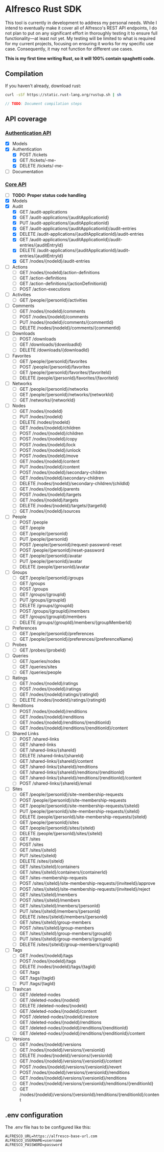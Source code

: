 # Alfresco Rust SDK

This tool is currently in development to address my personal needs. While I intend to eventually make it cover all of Alfresco's REST API endpoints, I do not plan to put on any significant effort in thoroughly testing it to ensure full functionality—at least not yet. My testing will be limited to what is required for my current projects, focusing on ensuring it works for my specific use case. Consequently, it may not function for different use cases.

**This is my first time writing Rust, so it will 100% contain spaghetti code.**


## Compilation

If you haven't already, download rust:

```bash
curl -sSf https://static.rust-lang.org/rustup.sh | sh
```

```rust
// TODO: Document compilation steps
```

## API coverage

### [Authentication API](https://api-explorer.alfresco.com/api-explorer/?urls.primaryName=Authentication%20API#/)

- [x] Models
- [x] Authentication
  - [x] POST /tickets
  - [x] GET /tickets/-me-
  - [x] DELETE /tickets/-me-
- [ ] Documentation

### [Core API](https://api-explorer.alfresco.com/api-explorer/?urls.primaryName=Core%20API)

- [ ] **TODO: Proper status code handling**
- [x] Models
- [x] Audit
  - [x]   GET /audit-applications
  - [x]   GET /audit-applications/{auditApplicationId}
  - [x]   PUT /audit-applications/{auditApplicationId}
  - [x]   GET /audit-applications/{auditApplicationId}/audit-entries
  - [x] DELETE /audit-applications/{auditApplicationId}/audit-entries
  - [x]   GET /audit-applications/{auditApplicationId}/audit-entries/{auditEntryId}
  - [x] DELETE /audit-applications/{auditApplicationId}/audit-entries/{auditEntryId}
  - [x]   GET /nodes/{nodeId}/audit-entries
- [ ] Actions
  - [ ]   GET /nodes/{nodeId}/action-definitions
  - [ ]   GET /action-definitions
  - [ ]   GET /action-definitions/{actionDefinitionId}
  - [ ] POST /action-executions
- [ ] Activities
  - [ ] GET /people/{personId}/activities
- [ ] Comments
  - [ ]   GET /nodes/{nodeId}/comments
  - [ ]   POST /nodes/{nodeId}/comments
  - [ ]   PUT /nodes/{nodeId}/comments/{commentId}
  - [ ] DELETE /nodes/{nodeId}/comments/{commentId}
- [ ] Downloads
  - [ ]   POST /downloads
  - [ ]   GET /downloads/{downloadId}
  - [ ] DELETE /downloads/{downloadId}
- [ ] Favorites
  - [ ]   GET /people/{personId}/favorites
  - [ ]   POST /people/{personId}/favorites
  - [ ]   GET /people/{personId}/favorites/{favoriteId}
  - [ ] DELETE /people/{personId}/favorites/{favoriteId}
- [ ] Networks
  - [ ] GET /people/{personId}/networks
  - [ ] GET /people/{personId}/networks/{networkId}
  - [ ] GET /networks/{networkId}
- [ ] Nodes
  - [ ]    GET /nodes/{nodeId}
  - [ ]    PUT /nodes/{nodeId}
  - [ ] DELETE /nodes/{nodeId}
  - [ ]    GET /nodes/{nodeId}/children
  - [ ]   POST /nodes/{nodeId}/children
  - [ ]   POST /nodes/{nodeId}/copy
  - [ ]   POST /nodes/{nodeId}/lock
  - [ ]   POST /nodes/{nodeId}/unlock
  - [ ]   POST /nodes/{nodeId}/move
  - [ ]    GET /nodes/{nodeId}/content
  - [ ]    PUT /nodes/{nodeId}/content
  - [ ]   POST /nodes/{nodeId}/secondary-children
  - [ ]    GET /nodes/{nodeId}/secondary-children
  - [ ] DELETE /nodes/{nodeId}/secondary-children/{childId}
  - [ ]    GET /nodes/{nodeId}/parents
  - [ ]   POST /nodes/{nodeId}/targets
  - [ ]    GET /nodes/{nodeId}/targets
  - [ ] DELETE /nodes/{nodeId}/targets/{targetId}
  - [ ]    GET /nodes/{nodeId}/sources
- [ ] People
  - [ ]   POST /people
  - [ ]    GET /people
  - [ ]    GET /people/{personId}
  - [ ]    PUT /people/{personId}
  - [ ]   POST /people/{personId}/request-password-reset
  - [ ]   POST /people/{personId}/reset-password
  - [ ]    GET /people/{personId}/avatar
  - [ ]    PUT /people/{personId}/avatar
  - [ ] DELETE /people/{personId}/avatar
- [ ] Groups
  - [ ]    GET /people/{personId}/groups
  - [ ]    GET /groups
  - [ ]   POST /groups
  - [ ]    GET /groups/{groupId}
  - [ ]    PUT /groups/{groupId}
  - [ ] DELETE /groups/{groupId}
  - [ ]   POST /groups/{groupId}/members
  - [ ]    GET /groups/{groupId}/members
  - [ ] DELETE /groups/{groupId}/members/{groupMemberId}
- [ ] Preferences
  - [ ] GET /people/{personId}/preferences
  - [ ] GET /people/{personId}/preferences/{preferenceName}
- [ ] Probes
  - [ ] GET /probes/{probeId}
- [ ] Queries
  - [ ] GET /queries/nodes
  - [ ] GET /queries/sites
  - [ ] GET /queries/people
- [ ] Ratings
  - [ ]    GET /nodes/{nodeId}/ratings
  - [ ]   POST /nodes/{nodeId}/ratings
  - [ ]    GET /nodes/{nodeId}/ratings/{ratingId}
  - [ ] DELETE /nodes/{nodeId}/ratings/{ratingId}
- [ ] Renditions
  - [ ] POST /nodes/{nodeId}/renditions
  - [ ]   GET /nodes/{nodeId}/renditions
  - [ ]   GET /nodes/{nodeId}/renditions/{renditionId}
  - [ ]   GET /nodes/{nodeId}/renditions/{renditionId}/content
- [ ] Shared Links
  - [ ]   POST /shared-links
  - [ ]    GET /shared-links
  - [ ]    GET /shared-links/{shareId}
  - [ ] DELETE /shared-links/{shareId}
  - [ ]    GET /shared-links/{shareId}/content
  - [ ]    GET /shared-links/{shareId}/renditions
  - [ ]    GET /shared-links/{shareId}/renditions/{renditionId}
  - [ ]    GET /shared-links/{shareId}/renditions/{renditionId}/content
  - [ ]   POST /shared-links/{shareId}/email
- [ ] Sites
  - [ ]    GET /people/{personId}/site-membership-requests
  - [ ]   POST /people/{personId}/site-membership-requests
  - [ ]    GET /people/{personId}/site-membership-requests/{siteId}
  - [ ]    PUT /people/{personId}/site-membership-requests/{siteId}
  - [ ] DELETE /people/{personId}/site-membership-requests/{siteId}
  - [ ]    GET /people/{personId}/sites
  - [ ]    GET /people/{personId}/sites/{siteId}
  - [ ] DELETE /people/{personId}/sites/{siteId}
  - [ ]    GET /sites
  - [ ]   POST /sites
  - [ ]    GET /sites/{siteId}
  - [ ]    PUT /sites/{siteId}
  - [ ] DELETE /sites/{siteId}
  - [ ]    GET /sites/{siteId}/containers
  - [ ]    GET /sites/{siteId}/containers/{containerId}
  - [ ]    GET /sites-membership-requests
  - [ ]   POST /sites/{siteId}/site-membership-requests/{inviteeId}/approve
  - [ ]   POST /sites/{siteId}/site-membership-requests/{inviteeId}/reject
  - [ ]    GET /sites/{siteId}/members
  - [ ]   POST /sites/{siteId}/members
  - [ ]    GET /sites/{siteId}/members/{personId}
  - [ ]    PUT /sites/{siteId}/members/{personId}
  - [ ] DELETE /sites/{siteId}/members/{personId}
  - [ ]    GET /sites/{siteId}/group-members
  - [ ]   POST /sites/{siteId}/group-members
  - [ ]    GET /sites/{siteId}/group-members/{groupId}
  - [ ]    PUT /sites/{siteId}/group-members/{groupId}
  - [ ] DELETE /sites/{siteId}/group-members/{groupId}
- [ ] Tags
  - [ ]    GET /nodes/{nodeId}/tags
  - [ ]   POST /nodes/{nodeId}/tags
  - [ ] DELETE /nodes/{nodeId}/tags/{tagId}
  - [ ]    GET /tags
  - [ ]    GET /tags/{tagId}
  - [ ]    PUT /tags/{tagId}
- [ ] Trashcan
  - [ ]    GET /deleted-nodes
  - [ ]    GET /deleted-nodes/{nodeId}
  - [ ] DELETE /deleted-nodes/{nodeId}
  - [ ]    GET /deleted-nodes/{nodeId}/content
  - [ ]   POST /deleted-nodes/{nodeId}/restore
  - [ ]    GET /deleted-nodes/{nodeId}/renditions
  - [ ]    GET /deleted-nodes/{nodeId}/renditions/{renditionId}
  - [ ]    GET /deleted-nodes/{nodeId}/renditions/{renditionId}/content
- [ ] Versions
  - [ ]    GET /nodes/{nodeId}/versions
  - [ ]    GET /nodes/{nodeId}/versions/{versionId}
  - [ ] DELETE /nodes/{nodeId}/versions/{versionId}
  - [ ]    GET /nodes/{nodeId}/versions/{versionId}/content
  - [ ]   POST /nodes/{nodeId}/versions/{versionId}/revert
  - [ ]   POST /nodes/{nodeId}/versions/{versionId}/renditions 
  - [ ]    GET /nodes/{nodeId}/versions/{versionId}/renditions
  - [ ]    GET /nodes/{nodeId}/versions/{versionId}/renditions/{renditionId}
  - [ ]    GET /nodes/{nodeId}/versions/{versionId}/renditions/{renditionId}/content

## .env configuration

The .env file has to be configured like this:

```dotenv
ALFRESCO_URL=https://alfresco-base-url.com
ALFRESCO_USERNAME=username
ALFRESCO_PASSWORD=password
```